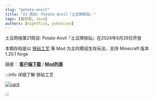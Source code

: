 ```yaml
---
slug: "potato-anvil"
title: "21 周目: Potato Anvil『土豆牌铁砧』"
tags: [暑假服, Java]
authors: [nightfish, yukonisen]
---
```


土豆网络第21周目: Potato Anvil『土豆牌铁砧』在2024年6月29日开放

本期存档是以 [铁砧工艺](https://www.curseforge.com/minecraft/mc-mods/anvilcraft) 等 Mod 为主的模组生存玩法，支持 Minecraft 版本 1.20.1 forge

链接： [**客户端下载**](https://portal.curiousers.org/events/potato-s21.html) / [**Mod列表**](https://cur1ousers-my.sharepoint.com/:x:/g/personal/yukonisen_curiousers_org/EZpWI_Rj_EpFnmZu_4bEtXkBR6eJjSIeAmjhjZ-U379KCA?e=Uwfxwh)

:::info 详细了解 铁砧工艺

[![card](https://github-readme-stats.vercel.app/api/pin/?username=Anvil-Dev&repo=AnvilCraft)](https://github.com/Anvil-Dev/AnvilCraft)

:::


<!--truncate-->
